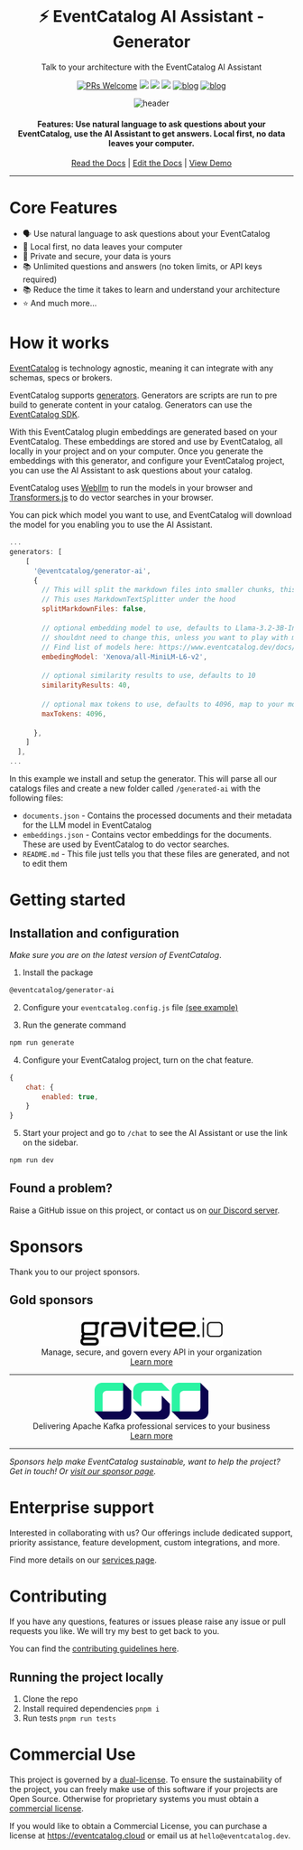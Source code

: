 <div align="center">

<h1>⚡️ EventCatalog AI Assistant - Generator </h1>
<p>Talk to your architecture with the EventCatalog AI Assistant</p>

[![PRs Welcome][prs-badge]][prs]
<img src="https://img.shields.io/github/actions/workflow/status/event-catalog/generator-eventbridge/verify-build.yml"/>
[![](https://dcbadge.limes.pink/api/server/https://discord.gg/3rjaZMmrAm?style=flat)](https://discord.gg/3rjaZMmrAm) [<img src="https://img.shields.io/badge/LinkedIn-0077B5?style=for-the-badge&logo=linkedin&logoColor=white" height="20px" />](https://www.linkedin.com/in/david-boyne/) [![blog](https://img.shields.io/badge/blog-EDA--Visuals-brightgreen)](https://eda-visuals.boyney.io/?utm_source=event-catalog-gihub) [![blog](https://img.shields.io/badge/license-Dual--License-brightgreen)](https://github.com/event-catalog/generator-eventbridge/blob/main/LICENSE.md)

<img alt="header" src="https://github.com/event-catalog/generators/blob/main/images/ai.png?raw=true" />

<h4>Features: Use natural language to ask questions about your EventCatalog, use the AI Assistant to get answers. Local first, no data leaves your computer. </h4>

[Read the Docs](https://eventcatalog.dev/) | [Edit the Docs](https://github.com/event-catalog/docs) | [View Demo](https://demo.eventcatalog.dev/docs)

</div>

<hr/>

# Core Features

- 🗣️ Use natural language to ask questions about your EventCatalog
- 🔐 Local first, no data leaves your computer
- 🔐 Private and secure, your data is yours
- 📚 Unlimited questions and answers (no token limits, or API keys required)
- 📚 Reduce the time it takes to learn and understand your architecture
- ⭐ And much more...

# How it works

[EventCatalog](https://www.eventcatalog.dev/) is technology agnostic, meaning it can integrate with any schemas, specs or brokers.

EventCatalog supports [generators](https://www.eventcatalog.dev/docs/development/plugins/generators).
Generators are scripts are run to pre build to generate content in your catalog. Generators can use the [EventCatalog SDK](https://www.eventcatalog.dev/docs/sdk).

With this EventCatalog plugin embeddings are generated based on your EventCatalog. These embeddings are stored and use by EventCatalog, all locally in your project and on your computer. Once you generate the embeddings with this generator, and configure your EventCatalog project, you can use the AI Assistant to ask questions about your catalog.

EventCatalog uses [Webllm](https://webllm.mlc.ai/) to run the models in your browser and [Transformers.js](https://huggingface.co/docs/transformers.js/en/index) to do vector searches in your browser.

You can pick which model you want to use, and EventCatalog will download the model for you enabling you to use the AI Assistant.

```js
...
generators: [
    [
      '@eventcatalog/generator-ai',
      {
        // This will split the markdown files into smaller chunks, this is optional and defaults to false
        // This uses MarkdownTextSplitter under the hood
        splitMarkdownFiles: false,

        // optional embedding model to use, defaults to Llama-3.2-3B-Instruct-q4f16_1-MLC
        // shouldnt need to change this, unless you want to play with models and embeddings
        // Find list of models here: https://www.eventcatalog.dev/docs/development/guides/eventcatlaog-chat/models
        embedingModel: 'Xenova/all-MiniLM-L6-v2',

        // optional similarity results to use, defaults to 10
        similarityResults: 40,

        // optional max tokens to use, defaults to 4096, map to your model
        maxTokens: 4096,

      },
    ]
  ],
...
```

In this example we install and setup the generator. This will parse all our catalogs files and create a new folder called `/generated-ai` with the following files:

- `documents.json` - Contains the processed documents and their metadata for the LLM model in EventCatalog
- `embeddings.json` - Contains vector embeddings for the documents. These are used by EventCatalog to do vector searches.
- `README.md` - This file just tells you that these files are generated, and not to edit them

# Getting started

## Installation and configuration

_Make sure you are on the latest version of EventCatalog_.

1. Install the package

```sh
@eventcatalog/generator-ai
```

2. Configure your `eventcatalog.config.js` file [(see example)](https://github.com/event-catalog/eventcatalog-ai-example/blob/main/eventcatalog.config.js)

3. Run the generate command

```sh
npm run generate
```

4. Configure your EventCatalog project, turn on the chat feature.

```js
{
    chat: {
        enabled: true,
    }
}
```

5. Start your project and go to `/chat` to see the AI Assistant or use the link on the sidebar.

```sh
npm run dev
```

## Found a problem?

Raise a GitHub issue on this project, or contact us on [our Discord server](https://discord.gg/3rjaZMmrAm).

# Sponsors

Thank you to our project sponsors.

## Gold sponsors

<div align="center">
  <img alt="gravitee" src="../../images/sponsors/gravitee-logo-black.svg" width="50%" />
  <p style="margin: 0; padding: 0;">Manage, secure, and govern every API in your organization</p>
  <a href="https://gravitee.io?utm_source=eventcatalog&utm_medium=web&utm_campaign=sponsorship" target="_blank" >Learn more</a>
</div>

<hr />

<div align="center">
  <img alt="oso" src="../../images/sponsors/oso-logo-green.png" width="40%" />
  <p style="margin: 0; padding: 0;">Delivering Apache Kafka professional services to your business</p>
  <a href="https://oso.sh/?utm_source=eventcatalog&utm_medium=web&utm_campaign=sponsorship" target="_blank" >Learn more</a>
</div>

<hr />

_Sponsors help make EventCatalog sustainable, want to help the project? Get in touch! Or [visit our sponsor page](https://www.eventcatalog.dev/support)._

# Enterprise support

Interested in collaborating with us? Our offerings include dedicated support, priority assistance, feature development, custom integrations, and more.

Find more details on our [services page](https://eventcatalog.dev/services).

# Contributing

If you have any questions, features or issues please raise any issue or pull requests you like. We will try my best to get back to you.

You can find the [contributing guidelines here](https://eventcatalog.dev/docs/contributing/overview).

## Running the project locally

1. Clone the repo
1. Install required dependencies `pnpm i`
1. Run tests `pnpm run tests`

[license-badge]: https://img.shields.io/github/license/event-catalog/eventcatalog.svg?color=yellow
[license]: https://github.com/event-catalog/eventcatalog/blob/main/LICENSE
[prs-badge]: https://img.shields.io/badge/PRs-welcome-brightgreen.svg?style=flat-square
[prs]: http://makeapullrequest.com
[github-watch-badge]: https://img.shields.io/github/watchers/event-catalog/eventcatalog.svg?style=social
[github-watch]: https://github.com/event-catalog/eventcatalog/watchers
[github-star-badge]: https://img.shields.io/github/stars/event-catalog/eventcatalog.svg?style=social
[github-star]: https://github.com/event-catalog/eventcatalog/stargazers

# Commercial Use

This project is governed by a [dual-license](./LICENSE.md). To ensure the sustainability of the project, you can freely make use of this software if your projects are Open Source. Otherwise for proprietary systems you must obtain a [commercial license](./LICENSE-COMMERCIAL.md).

If you would like to obtain a Commercial License, you can purchase a license at https://eventcatalog.cloud or email us at `hello@eventcatalog.dev`.
